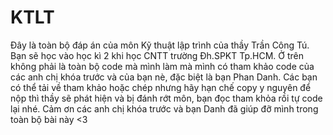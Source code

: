 # KTLT
Đây là toàn bộ đáp án của môn Kỹ thuật lập trình của thầy Trần Công Tú. 
Bạn sẽ học vào học kì 2 khi học CNTT trường Đh.SPKT Tp.HCM. 
Ở trên không phải là toàn bộ code mà mình làm mà mình có tham khảo code của các anh chị khóa trước và của bạn nè, đặc biệt là bạn Phan Danh. 
Các bạn có thể tải về tham khảo hoặc chép nhưng hãy hạn chế copy y nguyên để nộp thì thầy sẽ phát hiện và bị đánh rớt môn, bạn đọc tham khỏa rồi tự code lại nhé. 
Cảm ơn các anh chị khóa trước và bạn Danh đã giúp đỡ mình trong toàn bộ bài này <3 
